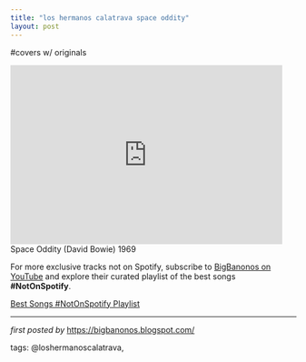 ```yaml
---
title: "los hermanos calatrava space oddity"
layout: post
---
```

#covers w/ originals <br />
<iframe allowfullscreen="" frameborder="0" height="315" src="https://www.youtube.com/embed/oRllh5H_cCw?list=PLtuNtuTatqI0T_GCRVtVWFUSn_PgEFzjS" width="95%"></iframe> <br />
Space Oddity (David Bowie) 1969 

<!--Subscribe and Playlist Links-->
<div>
    <p>For more exclusive tracks not on Spotify, subscribe to <a href="https://www.youtube.com/@BigBanonos" target="_blank">BigBanonos on YouTube</a> and explore their curated playlist of the best songs <strong>#NotOnSpotify</strong>.</p>
    <p><a href="https://www.youtube.com/playlist?list=PLtuNtuTatqI0kFahUCbtbfenC_ET5O_tr" target="_blank">Best Songs #NotOnSpotify Playlist<br /></a></p></div>

<hr />

<p><em>first posted by</em> <a href="https://bigbanonos.blogspot.com/" rel="noopener" target="_new">https://bigbanonos.blogspot.com/</a></p>

<p>tags: @loshermanoscalatrava,</p>
